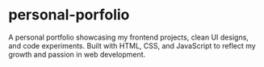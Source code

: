 # personal-porfolio
A personal portfolio showcasing my frontend projects, clean UI designs, and code experiments. Built with HTML, CSS, and JavaScript to reflect my growth and passion in web development.

